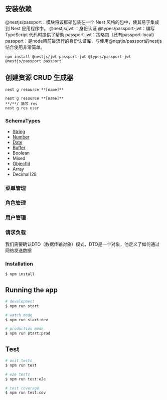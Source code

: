 ## 安装依赖

@nestjs/passport：模块将该框架包装在一个 Nest 风格的包中，使其易于集成到 Nest 应用程序中。
@nestjs/jwt ：身份认证
@types/passport-jwt：编写 TypeScript 代码时提供了帮助
passport-jwt：策略包（还有passport-local）
passport：是node目前最流行的身份认证库，与使用@nestjs/passport的nestjs结合使用非常简单。

`npm install @nestjs/jwt passport-jwt @types/passport-jwt @nestjs/passport passport`

## 创建资源 CRUD 生成器

`nest g resource **[name]**`


```
nest g resource **[name]**
**/**/ 简写 res
nest g res user
```

### SchemaTypes

* [String](http://www.mongoosejs.net/docs/api.html#schema-string-js)
* [Number](http://www.mongoosejs.net/docs/api.html#schema-number-js)
* [Date](http://www.mongoosejs.net/docs/api.html#schema-date-js)
* [Buffer](http://www.mongoosejs.net/docs/api.html#schema-buffer-js)
* Boolean
* Mixed
* [ObjectId](http://www.mongoosejs.net/docs/api.html#schema-objectid-js)
* Array
* Decimal128

### 菜单管理

### 角色管理

### 用户管理

### 请求负载

我们需要确认DTO（数据传输对象）模式，DTO是一个对象，他定义了如何通过网络发送数据

### Installation

```bash
$ npm install
```

## Running the app

```bash
# development
$ npm run start

# watch mode
$ npm run start:dev

# production mode
$ npm run start:prod
```

## Test

```bash
# unit tests
$ npm run test

# e2e tests
$ npm run test:e2e

# test coverage
$ npm run test:cov
```
